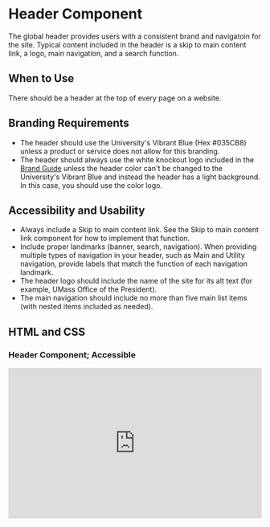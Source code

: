 #  Header Component

The global header provides users with a consistent brand and navigatoin for the site. Typical content included in the header is a skip to main content link, a logo, main navigation, and a search function. 

## When to Use

 There should be a header at the top of every page on a website.

## Branding Requirements
- The header should use the University's Vibrant Blue (Hex #035CB8) unless a product or service does not allow for this branding.
- The header should always use the white knockout logo included in the [Brand Guide](https://www.umassp.edu/communications/brand-guidelines/look-and-feel) unless the header color can't be changed to the University's Vibrant Blue and instead the header has a light background. In this case, you should use the color logo.

## Accessibility and Usability

- Always include a Skip to main content link. See the Skip to main content link component for how to implement that function. 
- Include proper landmarks (banner, search, navigation). When providing multiple types of navigation in your header, such as Main and Utility navigation, provide labels that match the function of each navigation landmark.
- The header logo should include the name of the site for its alt text (for example, UMass Office of the President).
- The main navigation should include no more than five main list items (with nested items included as needed).


## HTML and CSS

### Header Component; Accessible

<iframe height="300" style="width: 100%;" scrolling="no" title="Header" src="https://codepen.io/mrufli/embed/qBVYGzX?default-tab=html" frameborder="no" loading="lazy" allowtransparency="true" allowfullscreen="true">
  See the Pen <a href="https://codepen.io/mrufli/pen/qBVYGzX">
  Header</a> by Matthew Rufli (<a href="https://codepen.io/mrufli">@mrufli</a>)
  on <a href="https://codepen.io">CodePen</a>.
</iframe>
